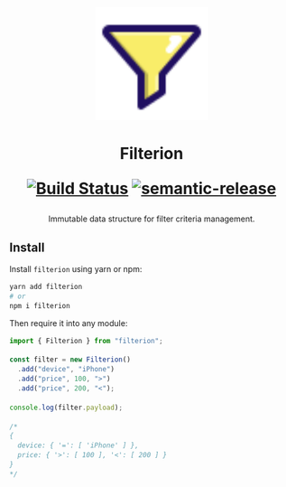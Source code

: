 <p align="center">
  <img width="200" src="/assets/logo.svg?sanitize=true">
</p>

<h1 align="center">
Filterion

[![Build Status](https://travis-ci.com/prilutskiy/filterion.svg?branch=master)](https://travis-ci.com/prilutskiy/filterion)
[![semantic-release](https://img.shields.io/badge/%20%20%F0%9F%93%A6%F0%9F%9A%80-semantic--release-e10079.svg)](https://github.com/semantic-release/semantic-release)

</h1>

<div align="center">
Immutable data structure for filter criteria management.

</div>

## Install

Install `filterion` using yarn or npm:

```bash
yarn add filterion
# or
npm i filterion
```

Then require it into any module:

```javascript
import { Filterion } from "filterion";

const filter = new Filterion()
  .add("device", "iPhone")
  .add("price", 100, ">")
  .add("price", 200, "<");

console.log(filter.payload);

/*
{
  device: { '=': [ 'iPhone' ] },
  price: { '>': [ 100 ], '<': [ 200 ] }
}
*/
```

